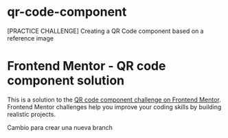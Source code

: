 # qr-code-component
[PRACTICE CHALLENGE] Creating a QR  Code component based on a reference image

# Frontend Mentor - QR code component solution
This is a solution to the [QR code component challenge on Frontend Mentor](https://www.frontendmentor.io/challenges/qr-code-component-iux_sIO_H). Frontend Mentor challenges help you improve your coding skills by building realistic projects. 

Cambio para crear una nueva branch
